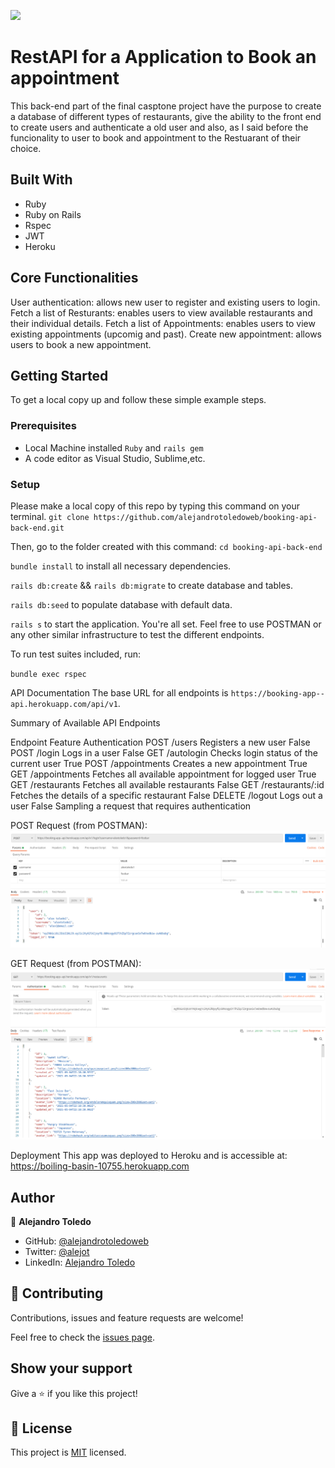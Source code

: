 ![](https://img.shields.io/badge/Microverse-blueviolet)

# RestAPI for a Application to Book an appointment

This back-end part of the final casptone project have the purpose to create a database of different types of restaurants, give the ability to the front end to create users and authenticate a old user and also, as I said before the funcionality to user to book and appointment to the Restuarant of their choice.

## Built With

- Ruby
- Ruby on Rails
- Rspec
- JWT
- Heroku

## Core Functionalities

User authentication: allows new user to register and existing users to login.
Fetch a list of Resturants: enables users to view available restaurants and their individual details.
Fetch a list of Appointments: enables users to view existing appointments (upcomig and past).
Create new appointment: allows users to book a new appointment.


## Getting Started

To get a local copy up and follow these simple example steps.

### Prerequisites

- Local Machine installed `Ruby` and `rails gem`
- A code editor as Visual Studio, Sublime,etc.

### Setup

Please make a local copy of this repo by typing this command on your terminal.
`git clone https://github.com/alejandrotoledoweb/booking-api-back-end.git`

Then, go to the folder created with this command:
`cd booking-api-back-end`

`bundle install` to install all necessary dependencies.

`rails db:create` && `rails db:migrate` to create database and tables.

`rails db:seed` to populate database with default data.

`rails s` to start the application. You're all set. Feel free to use POSTMAN or any other similar infrastructure to test the different endpoints.

To run test suites included, run:

`bundle exec rspec`

API Documentation
The base URL for all endpoints is `https://booking-app--api.herokuapp.com/api/v1`.


Summary of Available API Endpoints

Endpoint	Feature	Authentication
POST /users	Registers a new user	False
POST /login	Logs in a user	False
GET /autologin	Checks login status of the current user	True
POST /appointments	Creates a new appointment	True
GET /appointments	Fetches all available appointment for logged user	True
GET /restaurants	Fetches all available restaurants	False
GET /restaurants/:id	Fetches the details of a specific restaurant	False
DELETE /logout	Logs out a user	False
Sampling a request that requires authentication

POST Request (from POSTMAN):
![POST-REQUEST](./post_request.png)

GET Request (from POSTMAN):
![GET-REQUEST](./get_request_with_token.png)


Deployment
This app was deployed to Heroku and is accessible at: https://boiling-basin-10755.herokuapp.com

 ## Author

👤 **Alejandro Toledo**

- GitHub: [@alejandrotoledoweb](https://github.com/alejandrotoledoweb)
- Twitter: [@alejot](https://twitter.com/alejot) 
- LinkedIn: [Alejandro Toledo](https://www.linkedin.com/in/alejandro-toledo-freire/) 


## 🤝 Contributing

Contributions, issues and feature requests are welcome!

Feel free to check the [issues page](issues/).

## Show your support

Give a ⭐️ if you like this project!


## 📝 License

This project is [MIT](https://opensource.org/licenses/MIT) licensed.